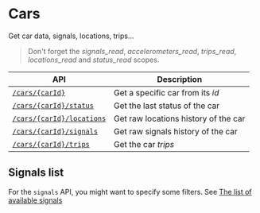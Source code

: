 # Cars

Get car data, signals, locations, trips...

> Don't forget the *signals_read*, *accelerometers_read*, *trips_read*, *locations_read* and *status_read* scopes.

|API|Description|
|---|---|
|[`/cars/{carId}`](car_id.md)|Get a specific car from its *id*|
|[`/cars/{carId}/status`](status.md)|Get the last status of the car|
|[`/cars/{carId}/locations`](locations.md)|Get raw locations history of the car|
|[`/cars/{carId}/signals`](signals.md)|Get raw signals history of the car|
|[`/cars/{carId}/trips`](trips.md)|Get the car *trips*|

## Signals list

For the `signals` API, you might want to specify some filters.
See [The list of available signals](signals_list.md)